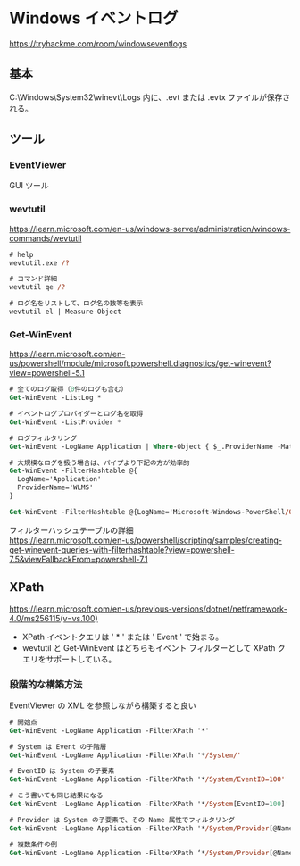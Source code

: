 # Windows イベントログ

https://tryhackme.com/room/windowseventlogs

## 基本

C:\Windows\System32\winevt\Logs 内に、.evt または .evtx ファイルが保存される。

## ツール

### EventViewer

GUI ツール

### wevtutil

https://learn.microsoft.com/en-us/windows-server/administration/windows-commands/wevtutil

```ps
# help
wevtutil.exe /?

# コマンド詳細
wevtutil qe /?

# ログ名をリストして、ログ名の数等を表示
wevtutil el | Measure-Object
```

### Get-WinEvent

https://learn.microsoft.com/en-us/powershell/module/microsoft.powershell.diagnostics/get-winevent?view=powershell-5.1

```ps
# 全てのログ取得（0件のログも含む）
Get-WinEvent -ListLog *

# イベントログプロバイダーとログ名を取得
Get-WinEvent -ListProvider *

# ログフィルタリング
Get-WinEvent -LogName Application | Where-Object { $_.ProviderName -Match 'WLMS' }

# 大規模なログを扱う場合は、パイプより下記の方が効率的
Get-WinEvent -FilterHashtable @{
  LogName='Application'
  ProviderName='WLMS'
}

Get-WinEvent -FilterHashtable @{LogName='Microsoft-Windows-PowerShell/Operational'; ID=4104} | Select-Object -Property Message | Select-String -Pattern 'SecureString'
```

フィルターハッシュテーブルの詳細  
https://learn.microsoft.com/en-us/powershell/scripting/samples/creating-get-winevent-queries-with-filterhashtable?view=powershell-7.5&viewFallbackFrom=powershell-7.1

## XPath

https://learn.microsoft.com/en-us/previous-versions/dotnet/netframework-4.0/ms256115(v=vs.100)

- XPath イベントクエリは ' \* ' または ' Event ' で始まる。
- wevtutil と Get-WinEvent はどちらもイベント フィルターとして XPath クエリをサポートしている。

### 段階的な構築方法

EventViewer の XML を参照しながら構築すると良い

```ps
# 開始点
Get-WinEvent -LogName Application -FilterXPath '*'

# System は Event の子階層
Get-WinEvent -LogName Application -FilterXPath '*/System/'

# EventID は System の子要素
Get-WinEvent -LogName Application -FilterXPath '*/System/EventID=100'

# こう書いても同じ結果になる
Get-WinEvent -LogName Application -FilterXPath '*/System[EventID=100]'

# Provider は System の子要素で、その Name 属性でフィルタリング
Get-WinEvent -LogName Application -FilterXPath '*/System/Provider[@Name="WLMS"]'
```

```ps
# 複数条件の例
Get-WinEvent -LogName Application -FilterXPath ‘*/System/Provider[@Name=”WLMS”] and */System/TimeCreated[@SystemTime=”2020–12–15T01:09:08.940277500Z”]’
```
